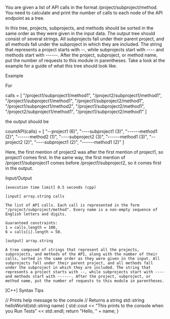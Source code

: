 You are given a list of API calls in the format /project/subproject/method. You need to calculate and print the number of calls to each node of the API endpoint as a tree.

In this tree, projects, subprojects, and methods should be sorted in the same order as they were given in the input data. The output tree should consist of several strings. All subprojects fall under their parent project, and all methods fall under the subproject in which they are included. The string that represents a project starts with --, while subprojects start with ---- and methods start with ------. After the project, subproject, or method name, put the number of requests to this module in parentheses. Take a look at the example for a guide of what this tree should look like.

Example

For

calls = [
        "/project1/subproject1/method1",
        "/project2/subproject1/method1",
        "/project1/subproject1/method1",
        "/project1/subproject2/method1",
        "/project1/subproject1/method2",
        "/project1/subproject2/method1",
        "/project2/subproject1/method1",
        "/project1/subproject2/method1"
]

the output should be

countAPI(calls) = [
        "--project1 (6)",
        "----subproject1 (3)",
        "------method1 (2)",
        "------method2 (1)",
        "----subproject2 (3)",
        "------method1 (3)",
        "--project2 (2)",
        "----subproject1 (2)",
        "------method1 (2)"
]

Here, the first mention of project2 was after the first mention of project1, so project1 comes first. In the same way, the first mention of /project1/subproject1 comes before /project1/subproject2, so it comes first in the output.

Input/Output

    [execution time limit] 0.5 seconds (cpp)

    [input] array.string calls

    The list of API calls. Each call is represented in the form "/project/subproject/method". Every name is a non-empty sequence of English letters and digits.

    Guaranteed constraints:
    1 = calls.length = 100,
    6 = calls[i].length = 50.

    [output] array.string

    A tree composed of strings that represent all the projects, subprojects, and methods of the API, along with the number of their calls, sorted in the same order as they were given in the input. All subprojects fall under their parent project, and all methods fall under the subproject in which they are included. The string that represents a project starts with --, while subprojects start with ---- and methods start with ------. After the project, subproject, or method name, put the number of requests to this module in parentheses.

[C++] Syntax Tips

// Prints help message to the console
// Returns a string
std::string helloWorld(std::string name) {
    std::cout << "This prints to the console when you Run Tests" << std::endl;
    return "Hello, " + name;
}

